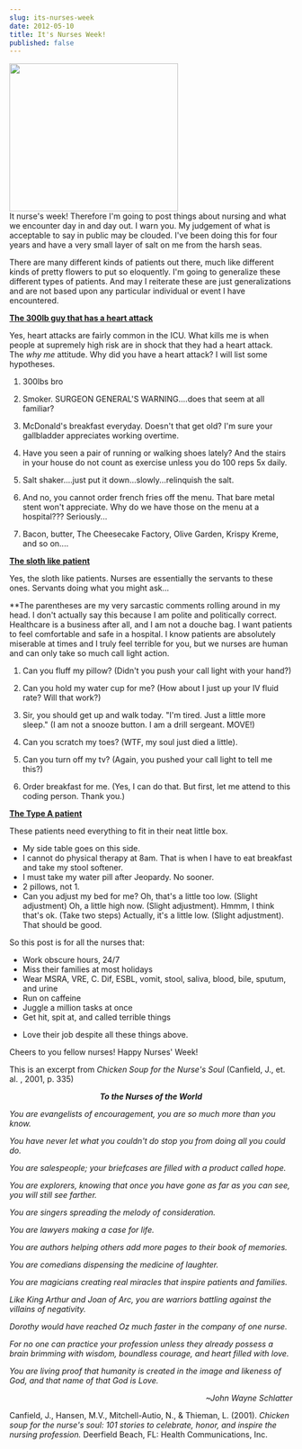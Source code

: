 ```yaml
---
slug: its-nurses-week
date: 2012-05-10
title: It's Nurses Week!
published: false
---
```

<a href="https://aladywithalamp.files.wordpress.com/2012/05/nurse1.gif"><img class="wp-image-491 alignright" title="Nursing" src="https://aladywithalamp.files.wordpress.com/2012/05/nurse1.gif?w=300" alt="" width="300" height="263" /></a><br/>
It nurse's week! Therefore I'm going to post things about nursing and what we encounter day in and day out. I warn you. My judgement of what is acceptable to say in public may be clouded. I've been doing this for four years and have a very small layer of salt on me from the harsh seas.

There are many different kinds of patients out there, much like different kinds of pretty flowers to put so eloquently. I'm going to generalize these different types of patients. And may I reiterate these are just generalizations and are not based upon any particular individual or event I have encountered.

<span style="text-decoration:underline;"><strong>The 300lb guy that has a heart attack</strong></span>

Yes, heart attacks are fairly common in the ICU. What kills me is when people at supremely high risk are in shock that they had a heart attack. The <em>why me </em>attitude. Why did you have a heart attack? I will list some hypotheses.

1. 300lbs bro

2. Smoker. SURGEON GENERAL'S WARNING....does that seem at all familiar?

3. McDonald's breakfast everyday. Doesn't that get old? I'm sure your gallbladder appreciates working overtime.

4. Have you seen a pair of running or walking shoes lately? And the stairs in your house do not count as exercise unless you do 100 reps 5x daily.

5. Salt shaker....just put it down...slowly...relinquish the salt.

6. And no, you cannot order french fries off the menu. That bare metal stent won't appreciate. Why do we have those on the menu at a hospital??? Seriously...

7. Bacon, butter, The Cheesecake Factory, Olive Garden, Krispy Kreme, and so on....

<span style="text-decoration:underline;"><strong>The sloth like</strong> <strong>patient</strong></span>

Yes, the sloth like patients. Nurses are essentially the servants to these ones. Servants doing what you might ask...

**The parentheses are my very sarcastic comments rolling around in my head. I don't actually say this because I am polite and politically correct. Healthcare is a business after all, and I am not a douche bag. I want patients to feel comfortable and safe in a hospital. I know patients are absolutely miserable at times and I truly feel terrible for you, but we nurses are human and can only take so much call light action.

1. Can you fluff my pillow? (Didn't you push your call light with your hand?)

2. Can you hold my water cup for me? (How about I just up your IV fluid rate? Will that work?)

3. Sir, you should get up and walk today. "I'm tired. Just a little more sleep." (I am not a snooze button. I am a drill sergeant. MOVE!)

4. Can you scratch my toes? (WTF, my soul just died a little).

5. Can you turn off my tv? (Again, you pushed your call light to tell me this?)

6. Order breakfast for me. (Yes, I can do that. But first, let me attend to this coding person. Thank you.)

<span style="text-decoration:underline;"><strong>The Type A patient</strong></span>

These patients need everything to fit in their neat little box.
<ul>
	<li>My side table goes on this side.</li>
	<li>I cannot do physical therapy at 8am. That is when I have to eat breakfast and take my stool softener.</li>
	<li>I must take my water pill after Jeopardy. No sooner.</li>
	<li>2 pillows, not 1.</li>
	<li>Can you adjust my bed for me? Oh, that's a little too low. (Slight adjustment) Oh, a little high now. (Slight adjustment). Hmmm, I think that's ok. (Take two steps) Actually, it's a little low. (Slight adjustment). That should be good.</li>
</ul>
So this post is for all the nurses that:
<ul>
	<li>Work obscure hours, 24/7</li>
	<li>Miss their families at most holidays</li>
	<li>Wear MSRA, VRE, C. Dif, ESBL, vomit, stool, saliva, blood, bile, sputum, and urine</li>
	<li>Run on caffeine</li>
	<li>Juggle a million tasks at once</li>
	<li>Get hit, spit at, and called terrible things</li>
</ul>
<ul>
	<li>Love their job despite all these things above.</li>
</ul>
Cheers to you fellow nurses! Happy Nurses' Week!

<p style="text-align:left;">This is an excerpt from <em>Chicken Soup for the Nurse's Soul</em> (Canfield, J., et. al. , 2001, p. 335)</p>
<p style="text-align:center;"><strong><em>To the Nurses of the World</em></strong></p>
<p style="text-align:left;"><em>You are evangelists of encouragement, you are so much more than you know.</em></p>
<p style="text-align:left;"><em>You have never let what you couldn't do stop you from doin</em><em>g all you could do.</em></p>
<p style="text-align:left;"><em>You are salespeople; your briefcases are filled with a product called hope.</em></p>
<p style="text-align:left;"><em>You are explorers, knowing that once you have gone as far as you can see, you will still see farther.</em></p>
<p style="text-align:left;"><em>You are singers spreading the melody of consideration.</em></p>
<p style="text-align:left;"><em>You are lawyers making a case for life.</em></p>
<p style="text-align:left;"><em>You are authors helping others add more pages to their book of memories.</em></p>
<p style="text-align:left;"><em>You are comedians dispensing the medicine of laughter.</em></p>
<p style="text-align:left;"><em>You are magicians creating real miracles that inspire patients and families. </em></p>
<p style="text-align:left;"><em>Like King Arthur and Joan of Arc, you are warriors battling against the villains of negativity. </em></p>
<p style="text-align:left;"><em>Dorothy would have reached Oz much faster in the company of one nurse.</em></p>
<p style="text-align:left;"><em>For no one can practice your profession unless they already possess a brain brimming with wisdom, boundless courage, and heart filled with love.</em></p>
<p style="text-align:left;"><em>You are living proof that humanity is created in the image and likeness of God, and that name of that God is Love. </em></p>
<p style="text-align:right;"><em>~John Wayne Schlatter</em></p>
<p style="text-align:left;">Canfield, J., Hansen, M.V., Mitchell-Autio, N., & Thieman, L. (2001). <em>Chicken soup for the nurse's soul: 101 stories to celebrate, honor, and inspire the nursing profession. </em>Deerfield Beach, FL: Health Communications, Inc.</p>